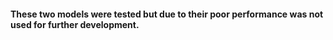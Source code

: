 #### These two models were tested but due to their poor performance was not used for further development.